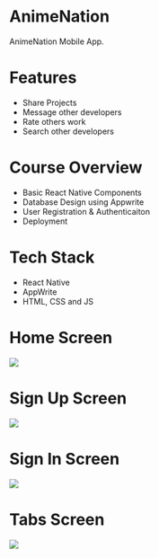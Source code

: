# AnimeNation
AnimeNation Mobile App.

# Features
* Share Projects
* Message other developers
* Rate others work
* Search other developers

# Course Overview
* Basic React Native Components
* Database Design using Appwrite
* User Registration & Authenticaiton
* Deployment

# Tech Stack
* React Native
* AppWrite
* HTML, CSS and JS

# Home Screen
<img src="assets/images/screenshot/onboarding.jpg">  

# Sign Up Screen
<img src="assets/images/screenshot/signup.jpg">  

# Sign In Screen
<img src="assets/images/screenshot/login.jpg">  

# Tabs Screen
<img src="assets/images/screenshot/tabs.jpg">  